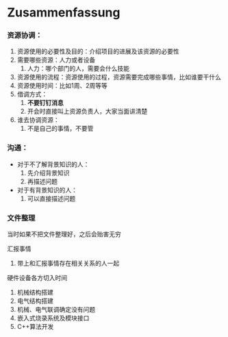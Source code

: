# Zusammenfassung



### 资源协调：

1. 资源使用的必要性及目的：介绍项目的进展及该资源的必要性
2. 需要哪些资源：人力或者设备
   1. 人力：哪个部门的人，需要会什么技能
3. 资源使用的流程：资源使用的过程，资源需要完成哪些事情，比如谁要干什么
4. 资源使用时间：比如1周、2周等等
5. 借调方式：
   1. **不要钉钉消息**
   2. 开会时直接叫上资源负责人，大家当面讲清楚
6. 谁去协调资源：
   1. 不是自己的事情，不要管





### 沟通：

- 对于不了解背景知识的人：
  1. 先介绍背景知识
  2. 再描述问题
- 对于有背景知识的人：
  1. 可以直接描述问题



































### 文件整理

当时如果不把文件整理好，之后会贻害无穷







































汇报事情

1. 带上和汇报事情存在相关关系的人一起















硬件设备各方切入时间

1. 机械结构搭建
2. 电气结构搭建
3. 机械、电气联调确定没有问题
4. 嵌入式烧录系统及模块接口
5. C++算法开发















